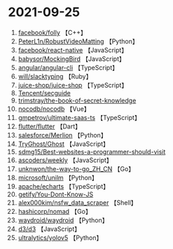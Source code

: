 # 2021-09-25

1. [facebook/folly](https://github.com/facebook/folly) 【C++】
2. [PeterL1n/RobustVideoMatting](https://github.com/PeterL1n/RobustVideoMatting) 【Python】
3. [facebook/react-native](https://github.com/facebook/react-native) 【JavaScript】
4. [babysor/MockingBird](https://github.com/babysor/MockingBird) 【JavaScript】
5. [angular/angular-cli](https://github.com/angular/angular-cli) 【TypeScript】
6. [will/slacktyping](https://github.com/will/slacktyping) 【Ruby】
7. [juice-shop/juice-shop](https://github.com/juice-shop/juice-shop) 【TypeScript】
8. [Tencent/secguide](https://github.com/Tencent/secguide) 
9. [trimstray/the-book-of-secret-knowledge](https://github.com/trimstray/the-book-of-secret-knowledge) 
10. [nocodb/nocodb](https://github.com/nocodb/nocodb) 【Vue】
11. [gmpetrov/ultimate-saas-ts](https://github.com/gmpetrov/ultimate-saas-ts) 【TypeScript】
12. [flutter/flutter](https://github.com/flutter/flutter) 【Dart】
13. [salesforce/Merlion](https://github.com/salesforce/Merlion) 【Python】
14. [TryGhost/Ghost](https://github.com/TryGhost/Ghost) 【JavaScript】
15. [sdmg15/Best-websites-a-programmer-should-visit](https://github.com/sdmg15/Best-websites-a-programmer-should-visit) 
16. [ascoders/weekly](https://github.com/ascoders/weekly) 【JavaScript】
17. [unknwon/the-way-to-go_ZH_CN](https://github.com/unknwon/the-way-to-go_ZH_CN) 【Go】
18. [microsoft/unilm](https://github.com/microsoft/unilm) 【Python】
19. [apache/echarts](https://github.com/apache/echarts) 【TypeScript】
20. [getify/You-Dont-Know-JS](https://github.com/getify/You-Dont-Know-JS) 
21. [alex000kim/nsfw_data_scraper](https://github.com/alex000kim/nsfw_data_scraper) 【Shell】
22. [hashicorp/nomad](https://github.com/hashicorp/nomad) 【Go】
23. [waydroid/waydroid](https://github.com/waydroid/waydroid) 【Python】
24. [d3/d3](https://github.com/d3/d3) 【JavaScript】
25. [ultralytics/yolov5](https://github.com/ultralytics/yolov5) 【Python】
